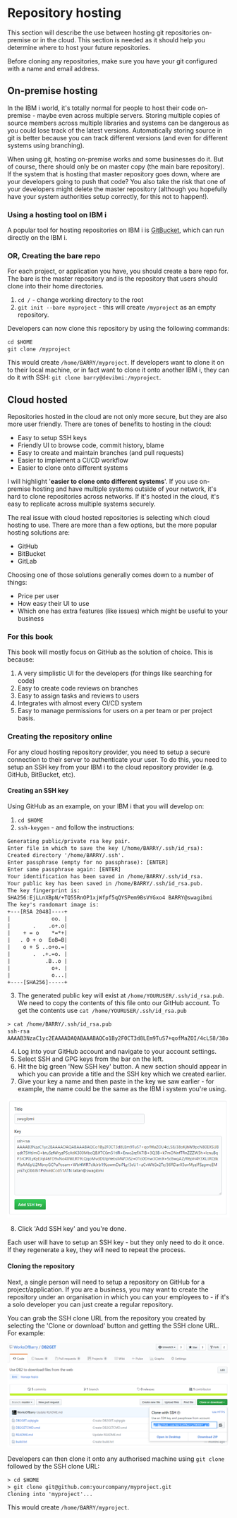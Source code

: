 # Repository hosting

This section will describe the use between hosting git repositories on-premise or in the cloud. This section is needed as it should help you determine where to host your future repositories.

Before cloning any repositories, make sure you have your git configured with a name and email address.

## On-premise hosting

In the IBM i world, it's totally normal for people to host their code on-premise - maybe even across multiple servers. Storing multiple copies of source members across multiple libraries and systems can be dangerous as you could lose track of the latest versions. Automatically storing source in git is better because you can track different versions (and even for different systems using branching).

When using git, hosting on-premise works and some businesses do it. But of course, there should only be on master copy (the main bare repository). If the system that is hosting that master repository goes down, where are your developers going to push that code? You also take the risk that one of your developers might delete the master repository (although you hopefully have your system authorities setup correctly, for this not to happen!).

### Using a hosting tool on IBM i

A popular tool for hosting repositories on IBM i is [GitBucket](https://github.com/gitbucket/gitbucket), which can run directly on the IBM i.

### OR, Creating the bare repo

For each project, or application you have, you should create a bare repo for. The bare is the master repository and is the repository that users should clone into their home directories.

1. `cd /` - change working directory to the root
2. `git init --bare myproject` - this will create `/myproject` as an empty repository.

Developers can now clone this repository by using the following commands:

```
cd $HOME
git clone /myproject
```

This would create `/home/BARRY/myproject`. If developers want to clone it on to their local machine, or in fact want to clone it onto another IBM i, they can do it with SSH: `git clone barry@devibmi:/myproject`.

## Cloud hosted

Repositories hosted in the cloud are not only more secure, but they are also more user friendly. There are tones of benefits to hosting in the cloud:

* Easy to setup SSH keys
* Friendly UI to browse code, commit history, blame
* Easy to create and maintain branches (and pull requests)
* Easier to implement a CI/CD workflow
* Easier to clone onto different systems

I will highlight '**easier to clone onto different systems**'. If you use on-premise hosting and have multiple systems outside of your network, it's hard to clone repositories across networks. If it's hosted in the cloud, it's easy to replicate across multiple systems securely.

The real issue with cloud hosted repositories is selecting which cloud hosting to use. There are more than a few options, but the more popular hosting solutions are:

* GitHub
* BitBucket
* GitLab

Choosing one of those solutions generally comes down to a number of things:

* Price per user
* How easy their UI to use
* Which one has extra features (like issues) which might be useful to your business

### For this book

This book will mostly focus on GitHub as the solution of choice. This is because:

1. A very simplistic UI for the developers (for things like searching for code)
2. Easy to create code reviews on branches
3. Easy to assign tasks and reviews to users
4. Integrates with almost every CI/CD system
5. Easy to manage permissions for users on a per team or per project basis.

### Creating the repository online

For any cloud hosting repository provider, you need to setup a secure connection to their server to authenticate your user. To do this, you need to setup an SSH key from your IBM i to the cloud repository provider (e.g. GitHub, BitBucket, etc).

#### Creating an SSH key

Using GitHub as an example, on your IBM i that you will develop on:

1. `cd $HOME`
2. `ssh-keygen` - and follow the instructions:

```
Generating public/private rsa key pair.
Enter file in which to save the key (/home/BARRY/.ssh/id_rsa):
Created directory '/home/BARRY/.ssh'.
Enter passphrase (empty for no passphrase): [ENTER]
Enter same passphrase again: [ENTER]
Your identification has been saved in /home/BARRY/.ssh/id_rsa.
Your public key has been saved in /home/BARRY/.ssh/id_rsa.pub.
The key fingerprint is:
SHA256:EjLLnXBpN/+TQ55RnOP1xjWfpf5qQYSPem9BsVYGxo4 BARRY@swagibmi
The key's randomart image is:
+---[RSA 2048]----+
|             oo. |
|       .    .o+.o|
|    + = o    *=*+|
|   . O + o  EoB=B|
|    o + S ..o+o.=|
|       .  .+.=o. |
|           .B..o |
|             o+. |
|             o...|
+----[SHA256]-----+
```

3. The generated public key will exist at `/home/YOURUSER/.ssh/id_rsa.pub`. We need to copy the contents of this file onto our GitHub account. To get the contents use `cat /home/YOURUSER/.ssh/id_rsa.pub`

```
> cat /home/BARRY/.ssh/id_rsa.pub
ssh-rsa AAAAB3NzaC1yc2EAAAADAQABAAABAQCo1By2F0CT3d8LEm9TuS7+qofMaZOI/4cLS8/38o...
```

4. Log into your GitHub account and navigate to your account settings.
5. Select SSH and GPG keys from the bar on the left.
6. Hit the big green 'New SSH key' button. A new section should appear in which you can provide a title and the SSH key which we created earlier.
7. Give your key a name and then paste in the key we saw earlier - for example, the name could be the same as the IBM i system you're using.

![](./images/github-ssh.png)

8. Click 'Add SSH key' and you're done.

Each user will have to setup an SSH key - but they only need to do it once. If they regenerate a key, they will need to repeat the process.

#### Cloning the repository

Next, a single person will need to setup a repository on GitHub for a project/application. If you are a business, you may want to create the repository under an organisation in which you can your employees to - if it's a solo developer you can just create a regular repository.

You can grab the SSH clone URL from the repository you created by selecting the 'Clone or download' button and getting the SSH clone URL. For example:

![](./images/github-clone.png)

Developers can then clone it onto any authorised machine using `git clone` followed by the SSH clone URL:

```
> cd $HOME
> git clone git@github.com:yourcompany/myproject.git
Cloning into 'myproject'...
```

This would create `/home/BARRY/myproject`.
